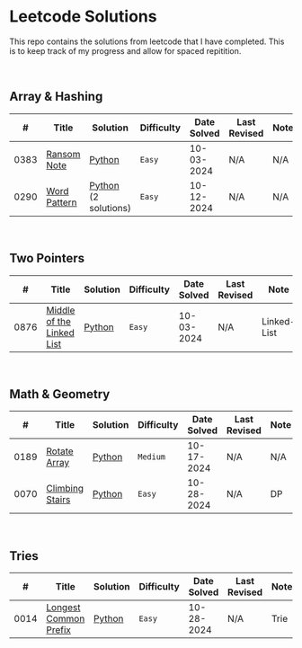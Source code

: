 # Leetcode Solutions
This repo contains the solutions from leetcode that I have completed. This is to keep track of my progress and allow for spaced repitition.  

&nbsp;  

<!-- Sample -->

<!-- |  #  | Title |  Solution |  Time | Space | Difficulty    | Tag          | Note| 
|-----|------------------------ | -- | --------------- | --------------- | ------------- |--------------|-----|
2151 | [Maximum Good People Based on Statements](https://leetcode.com/problems/maximum-good-people-based-on-statements/) | [C++](./C++/maximum-good-people-based-on-statements.cpp) <br> [Python](./Python/maximum-good-people-based-on-statements.py) | _O(n^2 * 2^n)_ | _O(1)_ | Hard || Bitmasks, Brute Force -->



<!-- BASIC TEMPLATE -->
<!-- 0000 | [Problem Title](https://leetcode.com/problems/) | [Python](./my-solutions/) | `Easy` | 00-00-2024 | N/A | N/A -->


## Array & Hashing
|  # | Title | Solution | Difficulty |   Date Solved   |   Last Revised   | Note |
|----| ----- | -------- | ---------- | --------------- | ---------------- | ---- |
0383 | [Ransom Note](https://leetcode.com/problems/ransom-note/) | [Python](./my-solutions/0383-ransom-note/) | `Easy` | 10-03-2024 | N/A | N/A
0290 | [Word Pattern](https://leetcode.com/problems/word-pattern/) | [Python](./my-solutions/0290-word-pattern) <br> (2 solutions) | `Easy` | 10-12-2024 | N/A | N/A

&nbsp;  

## Two Pointers
|  # | Title | Solution | Difficulty |   Date Solved   |   Last Revised   | Note |
|----| ----- | -------- | ---------- | --------------- | ---------------- | ---- |
0876 | [Middle of the Linked List](https://leetcode.com/problems/middle-of-the-linked-list/) | [Python](./my-solutions/0383-middle-of-the-linked-list/) | `Easy` | 10-03-2024 | N/A | Linked-List

&nbsp;  

## Math & Geometry
|  # | Title | Solution | Difficulty |   Date Solved   |   Last Revised   | Note |
|----| ----- | -------- | ---------- | --------------- | ---------------- | ---- |
0189 | [Rotate Array](https://leetcode.com/problems/rotate-array/) | [Python](./my-solutions/0189-rotate-array) | `Medium` | 10-17-2024 | N/A | N/A
0070 | [Climbing Stairs](https://leetcode.com/problems/climbing-stairs/) | [Python](./my-solutions/0070-climbing-stairs) | `Easy` | 10-28-2024 | N/A | DP  

<!-- ## Sliding Window -->
<!-- ## Stack -->
<!-- ## Binary Search -->
<!-- ## Linked List -->
<!-- ## Trees -->

&nbsp;  

## Tries
|  # | Title | Solution | Difficulty |   Date Solved   |   Last Revised   | Note |
|----| ----- | -------- | ---------- | --------------- | ---------------- | ---- |
0014 | [Longest Common Prefix](https://leetcode.com/problems/longest-common-prefix/) | [Python](./my-solutions/0014-longest-common-prefix) | `Easy` | 10-28-2024 | N/A | Trie  


<!-- ## Heap / Priority Queue -->
<!-- ## Backtracking -->
<!-- ## Graphs -->
<!-- ## Advanced Graphs -->
<!-- ## 1-D Dynamic Programming -->
<!-- ## 2-D Dynamic Programming -->
<!-- ## Greedy -->
<!-- ## Intervals -->
<!-- ## Bit Manipulation -->